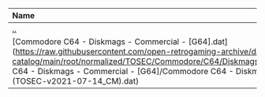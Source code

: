 |Name|Size|
|:---|---:|
|[..](../index.html)|DIR|
|[Commodore C64 - Diskmags - Commercial - [G64].dat](https://raw.githubusercontent.com/open-retrogaming-archive/dat-catalog/main/root/normalized/TOSEC/Commodore/C64/Diskmags/Commercial/[G64]/Commodore C64 - Diskmags - Commercial - [G64]/Commodore C64 - Diskmags - Commercial - [G64] (TOSEC-v2021-07-14_CM).dat)|34554|
